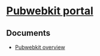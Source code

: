 # [Pubwebkit portal](http://www.pubwebkit.com/)

## Documents
- [Pubwebkit overview](https://docs.google.com/a/pubwebkit.com/document/d/1hxgIcyK5_RU4AJrIVddg1tKLGm4RqcYUwDV2GFbpNBc/edit?usp=sharing)
